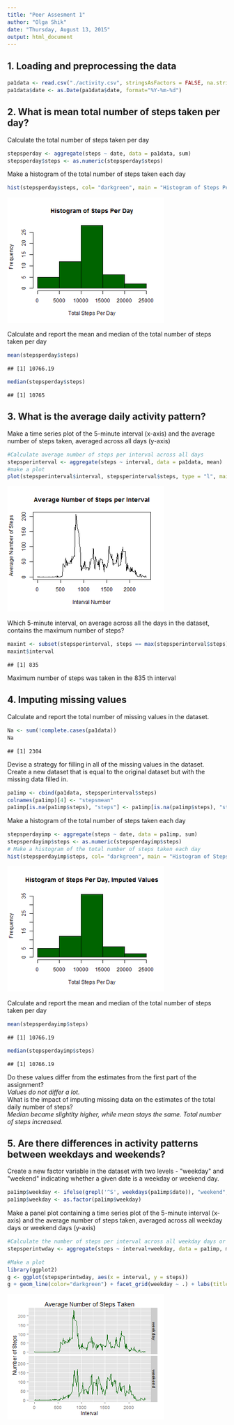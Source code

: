```yaml
---
title: "Peer Assesment 1"
author: "Olga Shik"
date: "Thursday, August 13, 2015"
output: html_document
---
```


## 1. Loading and preprocessing the data  


```r
pa1data <- read.csv("./activity.csv", stringsAsFactors = FALSE, na.strings = "NA")
pa1data$date <- as.Date(pa1data$date, format="%Y-%m-%d")
```

## 2. What is mean total number of steps taken per day?  
Calculate the total number of steps taken per day  

```r
stepsperday <- aggregate(steps ~ date, data = pa1data, sum)
stepsperday$steps <- as.numeric(stepsperday$steps)
```

Make a histogram of the total number of steps taken each day  

```r
hist(stepsperday$steps, col= "darkgreen", main = "Histogram of Steps Per Day", xlab = "Total Steps Per Day")
```

![plot of chunk unnamed-chunk-3](figure/unnamed-chunk-3-1.png) 
  
Calculate and report the mean and median of the total number of steps taken per day  

```r
mean(stepsperday$steps)
```

```
## [1] 10766.19
```

```r
median(stepsperday$steps)
```

```
## [1] 10765
```
## 3. What is the average daily activity pattern?  
Make a time series plot of the 5-minute interval (x-axis) and the average number of steps taken, averaged across all days (y-axis)  

```r
#Calculate average number of steps per interval across all days
stepsperinterval <- aggregate(steps ~ interval, data = pa1data, mean)
#make a plot
plot(stepsperinterval$interval, stepsperinterval$steps, type = "l", main = "Average Number of Steps per Interval", xlab = "Interval Number", ylab = "Average Number of Steps")
```

![plot of chunk unnamed-chunk-5](figure/unnamed-chunk-5-1.png) 

Which 5-minute interval, on average across all the days in the dataset, contains the maximum number of steps?   

```r
maxint <- subset(stepsperinterval, steps == max(stepsperinterval$steps), interval)
maxint$interval
```

```
## [1] 835
```

Maximum number of steps was taken in the 835 th interval    

## 4. Imputing missing values  
Calculate and report the total number of missing values in the dataset.  

```r
Na <- sum(!complete.cases(pa1data))
Na
```

```
## [1] 2304
```

Devise a strategy for filling in all of the missing values in the dataset.  
Create a new dataset that is equal to the original dataset but with the missing data filled in.  

```r
pa1imp <- cbind(pa1data, stepsperinterval$steps)
colnames(pa1imp)[4] <- "stepsmean"
pa1imp[is.na(pa1imp$steps), "steps"] <- pa1imp[is.na(pa1imp$steps), "stepsmean"]
```

Make a histogram of the total number of steps taken each day   

```r
stepsperdayimp <- aggregate(steps ~ date, data = pa1imp, sum)
stepsperdayimp$steps <- as.numeric(stepsperdayimp$steps)
# Make a histogram of the total number of steps taken each day
hist(stepsperdayimp$steps, col= "darkgreen", main = "Histogram of Steps Per Day, Imputed Values", xlab = "Total Steps Per Day")
```

![plot of chunk unnamed-chunk-9](figure/unnamed-chunk-9-1.png) 
 
Calculate and report the mean and median of the total number of steps taken per day  

```r
mean(stepsperdayimp$steps)
```

```
## [1] 10766.19
```

```r
median(stepsperdayimp$steps)
```

```
## [1] 10766.19
```

Do these values differ from the estimates from the first part of the assignment?  
*Values do not differ a lot.*  
What is the impact of imputing missing data on the estimates of the total daily number of steps?  
*Median became slightlty higher, while mean stays the same. Total number of steps increased.*  

## 5. Are there differences in activity patterns between weekdays and weekends?  
Create a new factor variable in the dataset with two levels - "weekday" and "weekend" indicating whether a given date is a weekday or weekend day.

```r
pa1imp$weekday <- ifelse(grepl('^S', weekdays(pa1imp$date)), "weekend", "weekday")
pa1imp$weekday <- as.factor(pa1imp$weekday)
```
  
Make a panel plot containing a time series plot of the 5-minute interval (x-axis) and the average number of steps taken, averaged across all weekday days or weekend days (y-axis)

```r
#Calculate the number of steps per interval across all weekday days or weekend days
stepsperintwday <- aggregate(steps ~ interval+weekday, data = pa1imp, mean)
```


```r
#Make a plot
library(ggplot2)
g <- ggplot(stepsperintwday, aes(x = interval, y = steps))        
g + geom_line(color="darkgreen") + facet_grid(weekday ~ .) + labs(title = "Average Number of Steps Taken", y = "Number of Steps", x = "Interval")
```

![plot of chunk unnamed-chunk-13](figure/unnamed-chunk-13-1.png) 

